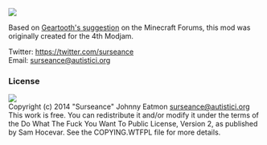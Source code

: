 ![](https://copy.com/myBD6f2dG7klqtOF)

Based on [Geartooth's suggestion](http://www.minecraftforum.net/topic/1299856-ender-gloves/) 
on the Minecraft Forums, this mod was originally created for the 4th Modjam.

Twitter: https://twitter.com/surseance <br/> 
Email: <surseance@autistici.org>

### License
![](http://www.wtfpl.net/wp-content/uploads/2012/12/wtfpl-badge-1.png) <br/>
Copyright (c) 2014 "Surseance" Johnny Eatmon <surseance@autistici.org>
This work is free. You can redistribute it and/or modify it under the
terms of the Do What The Fuck You Want To Public License, Version 2,
as published by Sam Hocevar. See the COPYING.WTFPL file for more details.
